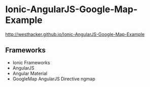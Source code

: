 # Ionic-AngularJS-Google-Map-Example
http://westhacker.github.io/Ionic-AngularJS-Google-Map-Example

## Frameworks
* Ionic Frameworks
* AngularJS
* Angular Material
* GoogleMap AngularJS Directive ngmap


